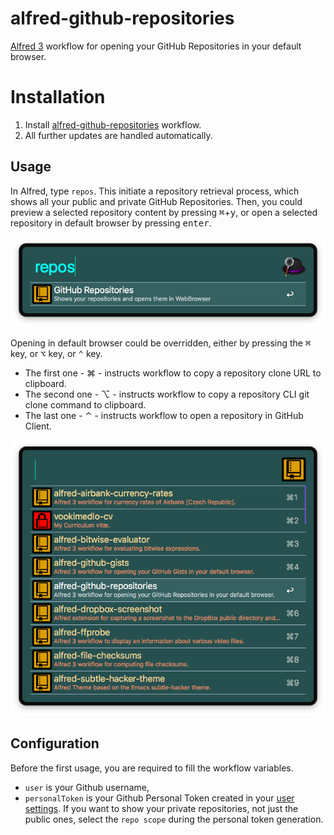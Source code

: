 # alfred-github-repositories
[Alfred 3][1] workflow for opening your GitHub Repositories in your default browser.

# Installation
1) Install [alfred-github-repositories][2] workflow.
2) All further updates are handled automatically.

## Usage
In Alfred, type `repos`. This initiate a repository retrieval process, which shows all your public and private GitHub Repositories.
Then, you could preview a selected repository content by pressing <kbd>⌘</kbd>+<kbd>y</kbd>, or open a selected repository in default browser by pressing <kbd>enter</kbd>.

![alfred-github-repositories-menu](doc/images/alfred-repos-menu.png?raw=true "")

Opening in default browser could be overridden, either by pressing the <kbd>⌘</kbd> key, or <kbd>⌥</kbd> key, or <kbd>⌃</kbd> key.

- The first one - <key>⌘</key> - instructs workflow to copy a repository clone URL to clipboard.
- The second one - <key>⌥</key> - instructs workflow to copy a repository CLI git clone command to clipboard.
- The last one - <key>⌃</key> - instructs workflow to open a repository in GitHub Client.

![alfred-github-repositories-submenu](doc/images/alfred-repos-submenu.png?raw=true "")


## Configuration
Before the first usage, you are required to fill the workflow variables.

- `user` is your Github username,
- `personalToken` is your Github Personal Token created in your [user settings][3]. If you want to show your private repositories, not just the public ones, select the `repo scope` during the personal token generation.

[1]: https://www.alfredapp.com/
[2]: https://github.com/vookimedlo/alfred-github-repositories/releases/latest
[3]: https://github.com/settings/tokens

